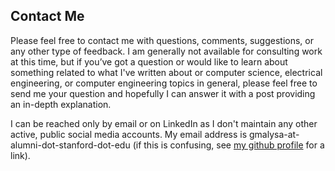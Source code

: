 ## Contact Me

Please feel free to contact me with questions, comments, suggestions, or any
other type of feedback. I am generally not available for consulting work at
this time, but if you’ve got a question or would like to learn about something
related to what I've written about or computer science, electrical engineering,
or computer engineering topics in general, please feel free to send me your
question and hopefully I can answer it with a post providing an in-depth
explanation.

I can be reached only by email or on LinkedIn as I don't maintain any other
active, public social media accounts. My email address is
gmalysa-at-alumni-dot-stanford-dot-edu (if this is confusing, see [my github
profile](https://github.com/gmalysa) for a link).
